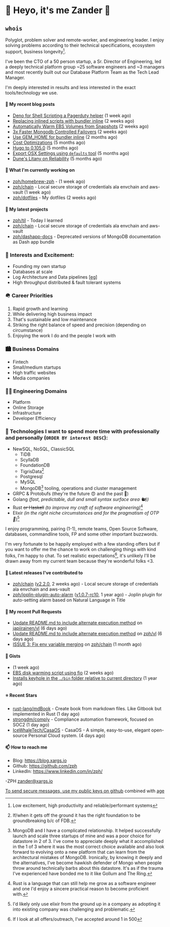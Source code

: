# 👋 Heyo, it's me Zander 👋

## `whois`
Polyglot, problem solver and remote-worker, and engineering leader.  I enjoy solving problems according to their technical specifications, ecosystem support, business longevity[^1].

I've been the CTO of a 50 person startup, a Sr. Director of Engineering, led a deeply technical
platform group ~25 software engineers and ~3 managers and most recently built out our
Database Platform Team as the Tech Lead Manager.

I'm deeply interested in results and less interested in the exact tools/technology we use.

#### 📜 My recent blog posts

- [Deno for Shell Scripting a Pagerduty helper](https://blog.xargs.io/post/2023-04-12-deno-for-shell-scripting-a-pagerduty-helper/) (1 week ago)
- [Replacing inlined scripts with bundler inline](https://blog.xargs.io/post/2023-04-07-replacing-inlined-scripts-with-bundler-inline/) (2 weeks ago)
- [Automatically Warm EBS Volumes from Snapshots](https://blog.xargs.io/post/2023-04-06-automatically-warm-ebs-volumes-from-snapshots/) (2 weeks ago)
- [3x Faster Mongodb Controlled Failovers](https://blog.xargs.io/post/2023-04-06-3x-faster-mongod-controlled-failovers/) (2 weeks ago)
- [Use GEM_HOME for bundler inline](https://blog.xargs.io/post/2023-01-28-use-gem-home-for-bundler-inline/) (2 months ago)
- [Cost Optimizations](https://blog.xargs.io/post/2022-11-22-cost-optimizations/) (5 months ago)
- [Hugo to 0.105.0](https://blog.xargs.io/post/2022-11-05-try-out-mermaid/) (5 months ago)
- [Export OSX Settings using `defaults` tool](https://blog.xargs.io/post/2022-11-02-export-osx-settings-using-defaults/) (5 months ago)
- [Dune&#39;s Litany on Reliability](https://blog.xargs.io/post/2022-11-02-dune-s-litany-on-reliability/) (5 months ago)

#### 👷 What I'm currently working on

- [zph/homebrew-zph](https://github.com/zph/homebrew-zph) -  (1 week ago)
- [zph/chain](https://github.com/zph/chain) - Local secure storage of credentials ala envchain and aws-vault (1 week ago)
- [zph/dotfiles](https://github.com/zph/dotfiles) - My dotfiles (2 weeks ago)

#### 🌱 My latest projects

- [zph/til](https://github.com/zph/til) - Today I learned
- [zph/chain](https://github.com/zph/chain) - Local secure storage of credentials ala envchain and aws-vault
- [zph/dashapp-docs](https://github.com/zph/dashapp-docs) - Deprecated versions of MongoDB documentation as Dash app bundle

### 📖 Interests and Excitement:
* Founding my own startup
* Databases at scale
* Log Architecture and Data pipelines [[eg](https://engineering.linkedin.com/distributed-systems/log-what-every-software-engineer-should-know-about-real-time-datas-unifying)]
* High throughput distributed & fault tolerant systems

### 🪖 Career Priorities
1. Rapid growth and learning
2. While delivering high business impact
3. That's sustainable and low maintenance
4. Striking the right balance of speed and precision (depending on circumstance)
5. Enjoying the work I do and the people I work with

### 🏙 Business Domains
* Fintech
* Small/medium startups
* High traffic websites
* Media companies

### 👨‍💻 Engineering Domains
* Platform
* Online Storage
* Infrastructure
* Developer Efficiency

### 🏫 Technologies I want to spend more time with professionally and personally (`ORDER BY interest DESC`):

* NewSQL, NoSQL, ClassicSQL
	* TiDB
	* ScyllaDB
	* FoundationDB
	* TigrisData[^tigris]
	* Postgresql
	* MySQL
  * MongoDB[^love-hate] tooling, operations and cluster management
* GRPC & Protobufs (they're the future 😍 and the past 🤔)
* Golang *(fast, predictable, dull and small syntax surface area 🐿️))*
* Rust ~~or Haskell~~ *(to improve my craft of software engineering)*[^rust]
* Elixir *(in the right niche circumstances and for the pragmatism of  OTP 🔮)*[^elixir]

I enjoy programming, pairing (1-1), remote teams, Open Source Software, databases, commandline tools, FP and some other important buzzwords.

I'm very fortunate to be happily employed with a few standing offers but if you want to offer me the chance to work on challenging things with kind folks, I'm happy to chat. To set realistic expectations[^hiring-odds], it's unlikely I'll be drawn away from my current team because they're wonderful folks &lt;3.

#### 🔭 Latest releases I've contributed to

- [zph/chain](https://github.com/zph/chain) ([v2.2.0](https://github.com/zph/chain/releases/tag/v2.2.0), 2 weeks ago) - Local secure storage of credentials ala envchain and aws-vault
- [zph/joplin-plugin-auto-alarm](https://github.com/zph/joplin-plugin-auto-alarm) ([v1.0.7-rc10](https://github.com/zph/joplin-plugin-auto-alarm/releases/tag/v1.0.7-rc10), 1 year ago) - Joplin plugin for auto-setting alarm based on Natural Language in Title

#### 🔨 My recent Pull Requests

- [Update README.md to include alternate execution method](https://github.com/japiirainen/vl/pull/1) on [japiirainen/vl](https://github.com/japiirainen/vl) (6 days ago)
- [Update README.md to include alternate execution method](https://github.com/zph/vl/pull/1) on [zph/vl](https://github.com/zph/vl) (6 days ago)
- [ISSUE 3: Fix env variable merging](https://github.com/zph/chain/pull/6) on [zph/chain](https://github.com/zph/chain) (1 month ago)

#### 📓 Gists

- [](https://gist.github.com/790e9259a9afa4ab7741a493994d8fa8) (1 week ago)
- [EBS disk warming script using fio](https://gist.github.com/5935caeeebc001e2af38f087da19d5af) (2 weeks ago)
- [Installs keyhole in the `./bin` folder relative to current directory](https://gist.github.com/717f627c2a914ebf28c9a58a23883879) (1 year ago)

#### ⭐ Recent Stars

- [rust-lang/mdBook](https://github.com/rust-lang/mdBook) - Create book from markdown files. Like Gitbook but implemented in Rust (1 day ago)
- [strongdm/comply](https://github.com/strongdm/comply) - Compliance automation framework, focused on SOC2 (1 day ago)
- [IceWhaleTech/CasaOS](https://github.com/IceWhaleTech/CasaOS) - CasaOS - A simple, easy-to-use, elegant open-source Personal Cloud system. (4 days ago)

#### 📫 How to reach me

- Blog: https://blog.xargs.io
- Github: https://github.com/zph
- LinkedIn: https://www.linkedin.com/in/zph/

-ZPH [zander@xargs.io](mailto:zander@xargs.io)

[To send secure messages, use my public keys on github](https://github.com/zph.keys) combined with [age](https://github.com/FiloSottile/age)

[^1]: Low excitement, high productivity and reliable/performant systems
[^confs]: I've stopped attending conferences due to competing life responsibilities and the talks ceasing to introduce as much novel and challenging content for me
[^hiring-odds]: If I look at all offers/outreach, I've accepted around 1 in 500
[^clojure]: It remains a niche language that I really enjoyed as a practitioner but I'd be reluctant to found a company on it
[^elixir]: I'd likely only use elixir from the ground up in a company as adopting it into existing company was challenging and problematic.
[^rust]: Rust is a language that can still help me grow as a software engineer and one I'd enjoy a sincere practical reason to become proficient with.
[^mongodb]: Hundreds of TB cluster on EC2 for v3.x with strict reliability requirements and having to solve hard scaling problems including working around architectural limitations of the db itself by dropping down to reading the db code.
[^tigris]: If/when it gets off the ground it has the right foundation to be groundbreaking b/c of FDB.
[^love-hate]: MongoDB and I have a complicated relationship. It helped successfully launch and scale three startups of mine and was a poor choice for datastore in 2 of 3. I've come to appreciate deeply what it accomplished in the 1 of 3 where it was the most correct choice available and also look forward to evolving onto a new platform that can learn from the architectural mistakes of MongoDB. Ironically, by knowing it deeply and the alternatives, I've become hawkish defender of Mongo when people throw around technically barbs about this datastore. It's as if the trauma I've experienced have bonded me to it like Gollum and The Ring.



